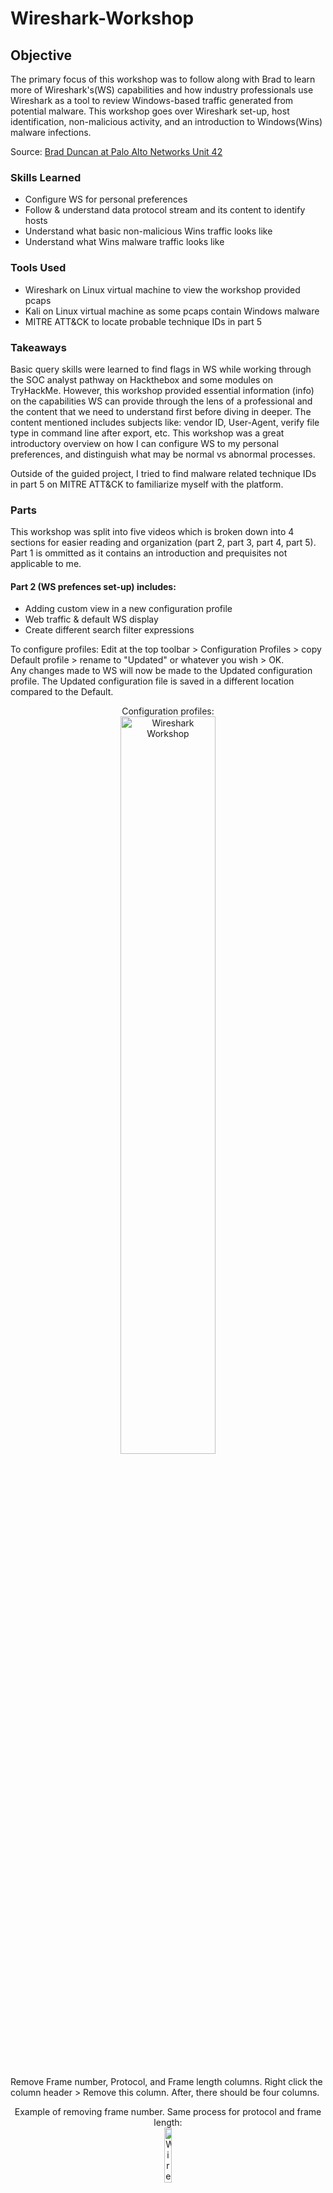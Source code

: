 # Wireshark-Workshop

## Objective
The primary focus of this workshop was to follow along with Brad to learn more of Wireshark's(WS) capabilities and how industry professionals use Wireshark as a tool to review Windows-based traffic generated from potential malware. This workshop goes over Wireshark set-up, host identification, non-malicious activity, and an introduction to Windows(Wins) malware infections. 

Source: [Brad Duncan at Palo Alto Networks Unit 42](https://unit42.paloaltonetworks.com/wireshark-workshop-videos/)

### Skills Learned
- Configure WS for personal preferences
- Follow & understand data protocol stream and its content to identify hosts
- Understand what basic non-malicious Wins traffic looks like
- Understand what Wins malware traffic looks like

### Tools Used
- Wireshark on Linux virtual machine to view the workshop provided pcaps
- Kali on Linux virtual machine as some pcaps contain Windows malware
- MITRE ATT&CK to locate probable technique IDs in part 5

### Takeaways
Basic query skills were learned to find flags in WS while working through the SOC analyst pathway on Hackthebox and some modules on TryHackMe. However, this workshop provided essential information (info) on the capabilities WS can provide through the lens of a professional and the content that we need to understand first before diving in deeper. The content mentioned includes subjects like: vendor ID, User-Agent, verify file type in command line after export, etc. This workshop was a great introductory overview on how I can configure WS to my personal preferences, and distinguish what may be normal vs abnormal processes. <br />

Outside of the guided project, I tried to find malware related technique IDs in part 5 on MITRE ATT&CK to familiarize myself with the platform.

### Parts
This workshop was split into five videos which is broken down into 4 sections for easier reading and organization (part 2, part 3, part 4, part 5). Part 1 is ommitted as it contains an introduction and prequisites not applicable to me.

#### Part 2 (WS prefences set-up) includes: 
- Adding custom view in a new configuration profile
- Web traffic & default WS display
- Create different search filter expressions

To configure profiles: Edit at the top toolbar > Configuration Profiles > copy Default profile > rename to "Updated" or whatever you wish > OK. <br/>
Any changes made to WS will now be made to the Updated configuration profile. The Updated configuration file is saved in a different location compared to the Default. 
<p align="center">
Configuration profiles: <br/>
<img src="https://i.imgur.com/eMATvbW.png" height="55%" width="55%" alt="Wireshark Workshop"/>
<br />
<br />

Remove Frame number, Protocol, and Frame length columns. Right click the column header > Remove this column. After, there should be four columns. 
<p align="center">
Example of removing frame number. Same process for protocol and frame length: <br/>
<img src="https://i.imgur.com/F7ZxpGs.png" height="15%" width="15%" alt="Wireshark Workshop"/>
<br />
Display with four columns: <br/>
<img src="https://i.imgur.com/0LkocNG.png" height="60%" width="60%" alt="Wireshark Workshop"/>
<br />
<br />

To add/remove display columns: right click any column header > column preferences > add column button at the bottom > update column title > change column type > drag column to proper location.
<p align="center">
Right click any column > column preferences: <br/>
<img src="https://i.imgur.com/MV7sRaj.png" height="20%" width="20%" alt="Wireshark Workshop"/>
<br />
Column preferences: <br/>
<img src="https://i.imgur.com/p1bcm17.png" height="65%" width="65%" alt="Wireshark Workshop"/>
<br />
Add a new column: <br/>
<img src="https://i.imgur.com/P03Sxi0.png" height="20%" width="20%" alt="Wireshark Workshop"/>
<br />
Update title to Port & type=destination port (unresolved: shows raw port number): <br/>
<img src="https://i.imgur.com/Dl7dbqP.png" height="35%" width="35%" alt="Wireshark Workshop"/>
<br />
Add another column for unresolved source port > drag to preferred display location: <br/>
<img src="https://i.imgur.com/GsqxRtQ.png" height="35%" width="35%" alt="Wireshark Workshop"/>
<br />
Final column preferences: <br/>
<img src="https://i.imgur.com/Htkc83S.png" height="35%" width="35%" alt="Wireshark Workshop"/>
<br />
Final column display. Small nitpick here is to allign all content to the left: <br/>
<img src="https://i.imgur.com/UauHh7t.png" height="70%" width="70%" alt="Wireshark Workshop"/>
<br />
<br />

Optional but time display format can be edited for ease of viewing as well. View at the top toolbar > Time Display Format > UTC Year, Day of Year, and Time of Day. Select Seconds instead. 
<p align="center">
Time Display Format: <br/>
<img src="https://i.imgur.com/M79dQpl.png" height="50%" width="50%" alt="Wireshark Workshop"/>
<br />
Select Seconds instead of the default Automatic: <br/>
<img src="https://i.imgur.com/p6Yfh9a.png" height="40%" width="40%" alt="Wireshark Workshop"/>
<br />
Results in an easier to read time display: <br/>
<img src="https://i.imgur.com/NLTqn0u.png" height="30%" width="30%" alt="Wireshark Workshop"/>
<br />
<br />

Add additional custom columns to display host names associated with HTTP and HTTPS traffic when reviewing web traffic. Similar steps to earlier for adding/removing display columns. <br />
Column preferences > Add a new column > rename to Host > Type = Custom > Fields = "http.host or tls.handshake.extensions_server_name" > move column above Info > Apply > OK. 
<p align="center">
Add Custom column: <br/>
<img src="https://i.imgur.com/l3VLakt.png" height="70%" width="70%" alt="Wireshark Workshop"/>
<br />
Now see Host info: <br/>
<img src="https://i.imgur.com/G3E0UTC.png" height="40%" width="40%" alt="Wireshark Workshop"/>
<br />
<br />

Add and save commonly used search filter expressions as display filter buttons so there is no need to manually input the query each time. To the right of the filter query bar > + to Add a display filter button > input name for the filter > input the specific filter query > OK. <br />
Add and save three filters: 
- Basic web filter: "(http.request or tls.handshake.type eq 1) and !(ssdp)" is a basic search filter for web traffic that reveals HTTP URLs & HTTPS domain names, and hides SSDP traffic that is not necessary when reviewing web traffic.
- Basic+ web filter: "(http.request or tls.handshake.type eq 1 or tcp.flags eq 0x0002) and !(ssdp)" looks for TCP segments that have SYN flags because we are looking for the start or attempted start of any TCP connections.
- Basic+ web + DNS filter: "(http.request or tls.handshake.type eq 1 or tcp.flags eq 0x0002 or dns) and !(ssdp)" looks at DNS queries and responses.
<p align="center">
Add display filter: <br/>
<img src="https://i.imgur.com/apnC2Ut.png" height="20%" width="20%" alt="Wireshark Workshop"/>
<br />
Add basic web filter: <br/>
<img src="https://i.imgur.com/8wZXEXg.png" height="120%" width="120%" alt="Wireshark Workshop"/>
<br />
Add basic+ web filter: <br/>
<img src="https://i.imgur.com/BMLgDTG.png" height="120%" width="120%" alt="Wireshark Workshop"/>
<br />
Add basic+ web + DNS filter: <br/>
<img src="https://i.imgur.com/gi8FL36.png" height="120%" width="120%" alt="Wireshark Workshop"/>
<br />
Results: <br/>
<img src="https://i.imgur.com/fIjiuSB.png" height="50%" width="50%" alt="Wireshark Workshop"/>
<br />
<br />

Export the updated configuration file so it can be imported into WS on a different machine if needed! Edit in the top toolbar > Configuration Profiles > Export > Rename > Save
<p align="center">
Export configuration profile: <br/>
<img src="https://i.imgur.com/8V0IrB6.png" height="40%" width="40%" alt="Wireshark Workshop"/>
<br />
Rename configuration profile & save: <br/>
<img src="https://i.imgur.com/nT0k0D4.png" height="50%" width="50%" alt="Wireshark Workshop"/>
<br />
<br />
  
#### Part 3 (Host Identification) includes locating & finding: 
- Host information
- Operating System (OS) and web browser
- Windows User Account Name in Kerberos traffic from an Active Directory(AD) environment
- Other options for Windows host name

Host information: open pcap provided in workshopp > click on basic web filter > first three bytes of a MAC address represents the vendor ID of the machine _but_ not always as MAC addresses can be changed using various methods. 
<p align="center">
Apple vendor ID example: <br/>
<img src="https://i.imgur.com/mateVg7.png" height="50%" width="50%" alt="Wireshark Workshop"/>
<br />
<br />

DHCP is how a host network hardware gets an IP address so if filtering by DHCP, initial source IP address is 0.0.0.0 when it sends a DHCP request asking to be assigned an IP address. The DHCP server's IP address in the image below is 10.5.3.1 and issues the IP address of 10.5.3.177 with an ACK (acknowledge) message.
<p align="center">
DHCP Request & ACK: <br/>
<img src="https://i.imgur.com/5Hnd4Ic.png" height="70%" width="70%" alt="Wireshark Workshop"/>
<br />

Expanding on request frame details under DHCP >erequested IP address is displayed > host name is also displayed indicating traffic is from Apple hardware. 
<p align="center">
Frame details: <br/>
<img src="https://i.imgur.com/TxfjyhH.png" height="40%" width="40%" alt="Wireshark Workshop"/>
<br />

Another option is filtering by NetBIOS name server (nbns) which can be used to identify host names for Windows hosts & macOS hosts.
<p align="center">
Filter by nbns: <br/>
<img src="https://i.imgur.com/3RyYPZQ.png" height="80%" width="90%" alt="Wireshark Workshop"/>
<br />
<br />

In the following examples below, we look for OS & Web browser info in unencrypted HTTP request headers. 

##### Examples: 3.1, 3.2, 3.3, 3.4

**Example 3.1**: open pcap > basic web filter > follow TCP stream of the first HTTP request to kansastravel.org by right-clicking the desired packet > Follow > TCP stream > locate user-agent line in the HTTP GET request headers > browser and OS info should be present. 
<p align="center">
Follow TCP stream: <br/>
<img src="https://i.imgur.com/xhrPmxo.png" height="50%" width="50%" alt="Wireshark Workshop"/>
<br />
TCP stream info: <br/>
<img src="https://i.imgur.com/3ZgmnI7.png" height="70%" width="70%" alt="Wireshark Workshop"/>
<br />
10_15_7 is the latest macOS Catalina version: <br/>
<img src="https://i.imgur.com/rBu6bEr.png" height="30%" width="40%" alt="Wireshark Workshop"/>
<br />
<br />

**Example 3.2**: open pcap > DHCP Request packet frame details state LG electronics for vendor ID but only "android" for Host name > basic web filter > follow TCP stream of first HTTP request to miniaturymazowieckie.com > review user-agent line > Google search the model.
<p align="center">
Packet frame details: <br/>
<img src="https://i.imgur.com/QqWyo8h.png" height="50%" width="50%" alt="Wireshark Workshop"/>
<br />
User-agent information of first HTTP GET request: <br/>
<img src="https://i.imgur.com/5fOz7dG.png" height="70%" width="70%" alt="Wireshark Workshop"/>
<br />
Search reveals LM0x210APM as a LG prepaid phone: <br/>
<img src="https://i.imgur.com/dNj5Prm.png" height="50%" width="50%" alt="Wireshark Workshop"/>
<br />
<br />

**Example 3.3**: open pcap > DHCP Request packet frame details does not state vendor ID & Host name > basic web filter > follow TCP stream of first HTTP request to nelson-haha.api-meal.eu > review user-agent line to determine Vendor ID/device & OS used by the host.
<p align="center">
No vendor ID & host name in frame details: <br/>
<img src="https://i.imgur.com/F8j3T4K.png" height="50%" width="50%" alt="Wireshark Workshop"/>
<br />
Pixel 4A as the device & Chrome as the browser: <br/>
<img src="https://i.imgur.com/ePBK7ku.png" height="80%" width="80%" alt="Wireshark Workshop"/>
<br />
<br />

**Example 3.4**: little info displayed but we want to find the host name & Windows user account name. Filter by kerberos.CNameString and expand the frame details down to CNameString. Apply CNameString as a Column to find the Windows account user name. Use basic web filter to reveal their web traffic history. <br/>
kerberos.CNameString filter is used as Kerberos traffic has TCP fragments that reveal the host name & Windows user account name. 
<p align="center">
kerberos.CNameString filter: <br/>
<img src="https://i.imgur.com/iv5yG1K.png" height="50%" width="50%" alt="Wireshark Workshop"/>
<br />
Locate CNameString & apply as Column: <br/>
<img src="https://i.imgur.com/YWAONs7.png" height="40%" width="40%" alt="Wireshark Workshop"/>
<br />
Scroll until a Windows account name is located: <br/>
<img src="https://i.imgur.com/A6Y5d6l.png" height="30%" width="30%" alt="Wireshark Workshop"/>
<br />
Basic web filter > follow TCP stream of first HTTP GET request: <br/>
<img src="https://i.imgur.com/K81995R.png" height="80%" width="80%" alt="Wireshark Workshop"/>
<br />
TCP stream info: <br/>
<img src="https://i.imgur.com/rbV9m1U.png" height="80%" width="80%" alt="Wireshark Workshop"/>
<br />
Summary of example 3.4. In this pcap, it looks like Windows account user rakesh.modi navigated to domain 'redhill.net.au' using Windows OS and Chrome browser. In the basic web filter screenshot, Tile-service… GET request is also HTTP but a search online show that it's a default application being loaded after user sign-in. <br/>
<br/>
<br/>

When investigating suspicious traffic; filtering by DHCP, nbns, or Kerberos may not provide hostname details. Another option is filtering by Server Message Block (SMB) traffic to look for Host Annoucements. 
<p align="center">
SMB filter: <br/>
<img src="https://i.imgur.com/XJbq1Tt.png" height="85%" width="95%" alt="Wireshark Workshop"/>
<br />
<br />

#### Part 4 (non-malicious activity) includes:
- OS traffic
- Web browsers traffic
- Application updates
- Traffic from various protocols (Swarm, IRC, FTP, Tor, Email, SMB)
  
##### Examples: 4.1, 4.2, 4.3, 4.4, 4.5, 4.6, 4.7, 4.8, 4.9

**Example 4.1**: imagine investigating a possible Wins malware alert but it turns out to be a Linux OS. Open pcap > basic web filter > find port 55360 frame > follow TCP stream.
<p align="center">
Alert details: <br/>
<img src="https://i.imgur.com/IvjWqHJ.png" height="40%" width="40%" alt="Wireshark Workshop"/>
<br />
Port 55360 frame: <br/>
<img src="https://i.imgur.com/BMQRKDI.png" height="95%" width="95%" alt="Wireshark Workshop"/>
<br />
OS is Fedora Linux > resolve the alert: <br/>
<img src="https://i.imgur.com/OX8NR9Q.png" height="60%" width="60%" alt="Wireshark Workshop"/>
<br />
<br />

**Example 4.2**: pcap contains traffic from Wins 10 periodically downloading images from store-images.s-microsoft.com for Microsoft (MS) store and/or other MS apps. <br />
Open pcap > basic web filter > follow TCP stream of any frame from store-images.s-microsoft.com > no user-agent line in request header is normal for this type of traffic > response headers show jpeg image as the content type. <br />
The image file can be exported: File > Export Objects > HTTP > Save the first image > example of the image for the MS store.
<p align="center">
Follow TCP stream of store-images.s-microsoft.com host : <br/>
<img src="https://i.imgur.com/PamywHd.png" height="60%" width="70%" alt="Wireshark Workshop"/>
<br />
Request & Response headers: <br/>
<img src="https://i.imgur.com/lrIRQ0x.png" height="50%" width="50%" alt="Wireshark Workshop"/>
<br />
Export HTTP file: <br/>
<img src="https://i.imgur.com/z5VxO16.png" height="70%" width="70%" alt="Wireshark Workshop"/>
<br />
Save the file: <br/>
<img src="https://i.imgur.com/7zESQJf.png" height="10%" width="10%" alt="Wireshark Workshop"/>
<br />
Open the saved file to view images of games: <br/>
<img src="https://i.imgur.com/ti5g6UJ.png" height="35%" width="35%" alt="Wireshark Workshop"/>
<br />
<br />

**Example 4.3**: pcap contains traffic caused by Swarm protocol. Swarm is used to deliver Windows updates from other Wins computers (delivery optimization in system settings) using TCP port 7680 between Wins clients in the same LAN. <br/>
Open pcap > basic+ web filter > 2 TCP SYN segments represent the start of 2 TCP streams > follow first frame's TCP stream > not much data but Swarm protocol is stated in the traffic > comes from both sender and receiver. 
<p align="center">
TCP SYN frame: <br/>
<img src="https://i.imgur.com/Yc9AVGz.png" height="60%" width="60%" alt="Wireshark Workshop"/>
<br />
TCP stream info: <br/>
<img src="https://i.imgur.com/CUB8laO.png" height="70%" width="70%" alt="Wireshark Workshop"/>
<br />
<br />

**Example 4.4**: pcap contains traffic caused by Chrome and Edge (based on Chromium). Chrome & Edge send DNS queries for random text string queries representing non-existent domains. This is how the browsers ensure the internet service provider(isp) is not redirecting any traffic for non-existent domains. The non-existent domain queries should not resolve which is why there are repeats in the pcap; if there is a response, the response should be NXDOMAIN. <br/>

Open pcap > filter by "dns" > notice 3 DNS queries to random string of letters ending in localdomain > filter specifically by "dns.qry.name contains localdomain" > filter by "nbns". <br/>
NBNS traffic is seen due to Windows trying the same name query over NBNS if DNS query does not resolve or get a response from a DNS server.
<p align="center">
Filter by "dns": <br/>
<img src="https://i.imgur.com/Jlevn2X.png" height="60%" width="70%" alt="Wireshark Workshop"/>
<br />
Filter by "dns.qry.name contains localdomain": <br/>
<img src="https://i.imgur.com/3I9s9pl.png" height="60%" width="70%" alt="Wireshark Workshop"/>
<br />
Filter by "nbns": <br/>
<img src="https://i.imgur.com/K0Y7TOb.png" height="60%" width="65%" alt="Wireshark Workshop"/>
<br />
<br />

**Example 4.5**: pcap contains traffic caused by Chrome and Edge updates to the browser. Updates to either browser generates HTTP traffic to domains ending in .gvt1.com to update the browser. <br />
Open pcap > basic web filter.
<p align="center">
Basic web filter: <br/>
<img src="https://i.imgur.com/9nfBII4.png" height="80%" width="90%" alt="Wireshark Workshop"/>
<br />
<br />

**Example 4.6**: pcap contains traffic generated by FileZilla on a Wins 10 host. Traffic to 193.104.215.67 over TCP port 21 is seen. TCP port 21 is the FTP control channel; TCP ports 21637 & 50926 is the FTP data channel. <br />
Using basic+ web + DNS filter, we follow multiple TCP streams in this example: the 1st SYN segment to TCP port 21, the 1st SYN segment with destination port of 21637, the 2nd SYN segment going to TCP port 21, and the SYN segment going to TCP port 50936.
<p align="center">
Basic + DNS filter > follow TCP stream of 3rd frame (49683 -> 21): <br/>
<img src="https://i.imgur.com/atsqAYy.png" height="60%" width="60%" alt="Wireshark Workshop"/>
<br />
TCP stream displays Anonymous user (logging in) & LIST (lists the directory of the FTP server): <br/>
<img src="https://i.imgur.com/Igq6AlW.png" height="30%" width="30%" alt="Wireshark Workshop"/>
<br />
TCP stream of 4th frame (destination port of 21637) displays a directory list from the FTP server: <br/>
<img src="https://i.imgur.com/uivjFe4.png" height="50%" width="50%" alt="Wireshark Workshop"/>
<br />
TCP stream of 5th frame (2nd SYN segment going to port 21) displays user retrieving a file named 'licenses.txt': <br/>
<img src="https://i.imgur.com/2qtUBSr.png" height="50%" width="50%" alt="Wireshark Workshop"/>
<br />
TCP stream of 6th frame (SYN segment going to port 50926) displays license.txt file content: <br/>
<img src="https://i.imgur.com/Z7zKTv0.png" height="50%" width="50%" alt="Wireshark Workshop"/>
<br />
  
"ftp.request.command or ftp-data" command can be used to see the flow of events.
<p align="center">
Flow of events: <br/>
<img src="https://i.imgur.com/5vwQ5B9.png" height="50%" width="60%" alt="Wireshark Workshop"/>
<br />
<br />

**Example 4.7**: pcap contains traffic generated by gmail using Thunderbird email client on a Wins 10 host. <br/> 
Open pcap > basic+ web + DNS filter > two DNS queries for imap.gmail & smtp.gmail.com > both traffic are encrypted (IMAPS protocol) so following TCP streams display nothing.
<p align="center">
Basic+ web + DNS filter > follow TCP stream of first imap.gmail.com frame: <br/>
<img src="https://i.imgur.com/kXQI6BG.png" height="60%" width="60%" alt="Wireshark Workshop"/>
<br />
TCP stream encrypted content: <br/>
<img src="https://i.imgur.com/RVqirGQ.png" height="50%" width="50%" alt="Wireshark Workshop"/>
<br />
<br />

**Example 4.8**: pcap contains traffic generated by an unsecure email using Thunderbird on a Wins 10 host. <br/> 
Open pcap > basic+ web + DNS filter > notice two SYN segments over port 110 (POP traffic) > also notice some traffic to port 587 (SMTP traffic) > SMTP traffic is encrypted after connecting to the mail server > filter by SMTP > commands to connect to mail server before a TLS encrypted pipeline is established > follow TCP stream of any SMTP frame > see SMTP traffic but no SMTP data. <br/> 
<p align="center">
Basic+ web + DNS filter > two SYN segments over port 110 & some traffic to port 587: <br/>
<img src="https://i.imgur.com/BsgrWM8.png" height="70%" width="70%" alt="Wireshark Workshop"/>
<br />
Filter by SMTP & follow TCP stream of any SMTP frame: <br/>
<img src="https://i.imgur.com/D13iR02.png" height="70%" width="70%" alt="Wireshark Workshop"/>
<br />
SMTP TCP stream displays traffic but no data: <br/>
<img src="https://i.imgur.com/TxInUO2.png" height="35%" width="35%" alt="Wireshark Workshop"/>
<br />
  
Back to basic+ web + DNS filter > follow TCP stream of first frame going to port 110 > notice plain login base64 string representing non-encrypted login data > copy the base64 string and decrypt > decrypted string states email address and password > back to TCP stream of pop traffic > email content can be seen in plaintext. 
<p align="center">
Basic+ web + DNS filter > follow TCP stream of either port 110 traffic: <br/>
<img src="https://i.imgur.com/pA00BjP.png" height="60%" width="60%" alt="Wireshark Workshop"/>
<br />
AUTH PLAIN=no information is encrypted > string is base64 binary: <br/>
<img src="https://i.imgur.com/uS21Gnk.png" height="55%" width="55%" alt="Wireshark Workshop"/>
<br />
Copy & paste base64 string into decoder: <br/>
<img src="https://i.imgur.com/HdRCTHS.png" height="35%" width="45%" alt="Wireshark Workshop"/>
<br />
TCP stream content display email content in plain text: <br/>
<img src="https://i.imgur.com/Q2wXh9z.png" height="35%" width="35%" alt="Wireshark Workshop"/>
<br />
<br/>

**Example 4.9**: pcap contains traffic recorded from an Active Directory (AD) environment with a fake domain name. In the environment, a Wins client's Z: drive is mapped to a shared folder on the Domain Controller (DC). Someone dragged a file named 2021-calendar-blank.xlsx from the Z: drive to the desktop on the Windows client. <br/>

Open pcap > export SMB objects: File > Export Object > SMB > select the file that show 100% in the content type > save the SMB export. <br/>
After exporting, WS automatically directs to the frame (Read Reponse) that was exported. Follow TCP stream > no meaningful information so ignore the ascii text and scroll up the data stream to look in the Info column details > verify the file type in Kali terminal. 
<p align="center">
Export SMB objects: <br/>
<img src="https://i.imgur.com/6lrvm7C.png" height="35%" width="35%" alt="Wireshark Workshop"/>
<br />
Select the correct object(100%) & Save: <br/>
<img src="https://i.imgur.com/ZeFNUZ1.png" height="60%" width="60%" alt="Wireshark Workshop"/>
<br />
Auto directed to the frame that we exported: <br/>
<img src="https://i.imgur.com/9xy2RQu.png" height="70%" width="70%" alt="Wireshark Workshop"/>
<br />
TCP stream has meaningless information: <br/>
<img src="https://i.imgur.com/Yr5DvPE.png" height="45%" width="45%" alt="Wireshark Workshop"/>
<br />
The file's request & response earlier in the data stream: <br/>
<img src="https://i.imgur.com/a1Cx0og.png" height="50%" width="50%" alt="Wireshark Workshop"/>
<br />
Locate exported file: <br/>
<img src="https://i.imgur.com/QRGkAGl.png" height="10%" width="10%" alt="Wireshark Workshop"/>
<br />
Kali does not have excel so verify file type via Terminal: <br/>
<img src="https://i.imgur.com/1BAiHxA.png" height="40%" width="40%" alt="Wireshark Workshop"/>
<br />
<br />

#### Part 5 (malicious activity) includes:
- Brief overview of Mass Distribution (Commodity) Malware
- Malware -> review malicious HTTP traffic (generally easy to detect)
- Malware -> review malicious HTTPS/SSL/TLS traffic
- Malware -> review malicious TCP traffic

There are two common types of delivery for Windows-based malware: files/links sent through email _or_ sent through (malicious) web traffic such as ads or compromised websites. 
- Typically, a Windows executable is stored within an archive file attached to an email. This is easy for email filtering to catch. <br /> How it works: Email has an attachment within -> ZIP attached archive -> extracted executable malware. Windows by default hide file extensions so victims may not see the .exe for the extracted file name. <br /> Links sent through email are more complicated but involves enabling macros on a malicious word/excel document. 
<p align="center">
Example: user may only see the Adobe file ending in pdf: <br/>
<img src="https://i.imgur.com/XvtFH3n.png" height="35%" width="35%" alt="Wireshark Workshop"/>
<br />
  
- Without using emails, malware can be distributed via malicious web ads or traffic. <br /> Via malicious web ads: bad actors purchase/create malicious web ads that may be posted on legitmate websites generating traffic to unwanted or malicious URLs/files. <br /> Via web ads or traffic: bad actors compromise legitimate websites by injecting code into the web pages generating traffic to unwanted or malicious URLs/files.

An example of malicious HTTP, HTTPS, and TCP traffic will be displayed below.

##### Examples: 5.1, 5.2, 5.3

**Example 5.1**: pcap contains post-infection unencrypted traffic caused by Formbook malware. Formbook is a messy/noisy type of malware that generate a lot of HTTP GET & POST requests. Any form of Formbook will cause the same patterns in GET & POST requests; note that other Formbooks will have different patterns. <br /> Malware was delivered as an email with an attachment -> attached ZIP archive -> extracted malware. <br /> 

Open pcap > basic web filter > scroll down to see more HTTP requests > this Formbook sample has the first four characters as 'e8bw' > follow TCP stream of any HTTP GET request > minimal info in the HTTP request headers likely indicate malicious activity > new search filter show the HTTP responses to the GET requests > basic + DNS filter > find indicators of some domains that were contacted by Formbook malware that did not resolve.
<p align="center">
e8bw Formbook pattern for any domain it's going to: <br/>
<img src="https://i.imgur.com/G2mf1Ww.png" height="40%" width="40%" alt="Wireshark Workshop"/>
<br />
Follow TCP stream of any initial HTTP GET request: <br/>
<img src="https://i.imgur.com/PF0Iiht.png" height="55%" width="55%" alt="Wireshark Workshop"/>
<br />
Minimal HTTP request headers info is likely malicious activity: <br/>
<img src="https://i.imgur.com/WODp8DV.png" height="50%" width="55%" alt="Wireshark Workshop"/> 
<br />
Edit basic web query to "(http.request or http.response or tls.handshake.type eq 1) and !(ssdp)" to view HTTP responses: <br/>
<img src="https://i.imgur.com/RBjlyk0.png" height="60%" width="70%" alt="Wireshark Workshop"/>
<br />
Follow TCP stream of a GET request that has a 200 OK response: <br/>
<img src="https://i.imgur.com/eZrXYIb.png" height="60%" width="65%" alt="Wireshark Workshop"/>
<br />
Similar minimal HTTP request headers: <br/>
<img src="https://i.imgur.com/ddeP0xG.png" height="80%" width="85%" alt="Wireshark Workshop"/>
<br />
Basic+ web + DNS filter & scroll around > notice some domains contacted by Formbook but they did not resolve: <br/>
<img src="https://i.imgur.com/WXS5AW8.png" height="50%" width="55%" alt="Wireshark Workshop"/>
<br />

Searching Formbook on Mitre Att&ck for more info; software related malware GuLoader ID S0561, & XLoader ID S1207 seem like probable ATT&CK techniques in example 5.1 with my limited knowledge. <br />
GuLoader IDs: 
- T1204.001, User Execution: Malicious Link, GuLoader relied upon users clicking on links to malicious documents.
- T1204.002, User Execution: Malicious File, GuLoader executable retrieved via embedded macros in malicious Word documents.

XLoader T1566.001, Phishing: Spearphishing Attachment, XLoader delivered as a phishing attachment, including PDFs with embedded links, Word and Excel files, and various archive files (ZIP, RAR, ACE, and ISOs) containing EXE payloads.
<br />
<br />

**Example 5.2**: pcap contain post-infection HTTPS traffic caused by a Dridex malware. <br />
Malware was sent through email with an excel attachment or a link to download an excel file that enabled macros, resulting in HTTPS traffic to retrieve a Dridex Dynamic Link Library (DLL). The DLL is used to infect the vulnerable Wins host with Dridex malware. <br/>

Open pcap > basic web filter > lots of MS related traffic > scrolling around, notice some encrypted traffic to TCP port 443 with no associated domain which is unusual, and to port 7443 which is not a standard port for web traffic > notice there is one non-MS related domain > Follow TCP stream of non-MS related domain frame > Google search domain in quotation marks to not directly enter a possible malicious domain > check domain at https://urlhaus.abuse.ch/ (platform for sharing malicious URLs that spread malware) > Click on the result to get more information > Malicious DLL's downloaded on Mar 10 & 11, 2021 that were submitted to Virustotal. Cross reference the time from URLhaus with the pcap frame > circumstancial evidence that the HTTPS traffic returned a DLL for Dridex. <br/>
<p align="center">
Traffic to ports 7443 & 443 with no domains: <br/>
<img src="https://i.imgur.com/Neib2F8.png" height="50%" width="50%" alt="Wireshark Workshop"/>
<br/>
1 non-MS related domain, follow it's TCP stream: <br/>
<img src="https://i.imgur.com/PcEFME9.png" height="60%" width="60%" alt="Wireshark Workshop"/>
<br />
TCP stream; info shows that it's using Let's Encrypt certificate (not inherently malicious): <br/>
<img src="https://i.imgur.com/tpLwDQE.png" height="50%" width="50%" alt="Wireshark Workshop"/>
<br/>
No results when Google searched the domain: <br/>
<img src="https://i.imgur.com/Vwcflj3.png" height="50%" width="50%" alt="Wireshark Workshop"/>
<br />
Domain search results in URLhaus prompted a report from March 10, 2021: <br/>
<img src="https://i.imgur.com/nzEfkhx.png" height="80%" width="90%" alt="Wireshark Workshop"/>
<br/>
URLhaus more information: <br/>
<img src="https://i.imgur.com/Eczo3Qn.png" height="50%" width="60%" alt="Wireshark Workshop"/>
<br />
Malicious DLL downloads: <br/>
<img src="https://i.imgur.com/8CFmvbg.png" height="70%" width="80%" alt="Wireshark Workshop"/>
<br/>
Date of the traffic to domain in question: <br/>
<img src="https://i.imgur.com/Btpn7x9.png" height="70%" width="80%" alt="Wireshark Workshop"/>
<br />

Based on the results; there are 4 suspicious IP addresses: a probable HTTPS request for Dridex DLL at destination IP address 192.185.131.33 via port 443, 3 destination IP addresses for probable Dridex post-infection HTTPS traffic (210.65.244.166 via port 443, 178.33.183.53 via port 7443, & 45.145.55.170 via port 443). <br/>
Dridex post-infection traffic uses IP addresses without domain names & sometimes uses a non-standard port for HTTPS traffic instead of TCP port 443. <br/>

Command & control Dridex malware use self-signed certificates with unusual strings in the certificate issuer data. Certificate issuer data can be found using the query format "tls.handshake.type eq 11 + ip addresses". In this example, the query is: "tls.handshake.type eq 11 and (ip.addr eq 210.65.244.166 or ip.addr eq 178.33.183.53 or ip.addr eq 45.145.55.170)". <br/>

To view the certificate details: use the query above > expand frame details by clicking on TLS > Handshake Protocol: Certificate > Handshake Protocol: Certificate > Certificates (996 bytes) > Certificate [...]: 308 ... > signedCertificate > issuer:rdnSequence > rdSequence > somewhat random fieldnames/strings for the certificate. Other IP source addresses show similar unusual strings as well.
<p align="center">
4 suspicious IP addresses: <br/>
<img src="https://i.imgur.com/c56xYUR.png" height="60%" width="60%" alt="Wireshark Workshop"/>
<br />
New query with 3 IP addresses > Expand frame details with TLS: <br/>
<img src="https://i.imgur.com/WF6C88a.png" height="80%" width="90%" alt="Wireshark Workshop"/>
<br />
Random certificate issuer data: <br/>
<img src="https://i.imgur.com/jFktf9n.png" height="60%" width="70%" alt="Wireshark Workshop"/>
<br />
Different frame from source IP 45.145.55.170 certificate issuer data: <br/>
<img src="https://i.imgur.com/3hgBjUe.png" height="60%" width="80%" alt="Wireshark Workshop"/>
<br />
Normal MS certificate issuer example: <br/>
<img src="https://i.imgur.com/v5W5m76.png" height="60%" width="70%" alt="Wireshark Workshop"/>
<br />

Searching Dridex on Mitre Att&ck for more info, the associated ATT&CK technique is likely T1574.001: Hijack Execution Flow: DLL, Dridex can abuse legitmate Windows executables to side-load malicious DLL files. 
Further searches also display detection opportunities for T1574.001 on redcanary's site (https://redcanary.com/threat-detection-report/threats/dridex/). 
<br />
<br />

**Example 5.3**: pcap contain post-infection traffic caused by the Remcos RAT (remote access trojan) resulting in TCP traffic that is not web/HTTP/HTTPS based. <br />
Malware was sent through email with a HTTPS link to download a ZIP archive containing a Windows executable file. <br />

Open pcap > basic web filter > notice HTTPS traffic, Microsoft domains, & 2 Discord domains > not enough info to verify if cdn.discordapp.com is malicious. <br />

Use basic+ web filter or basic+ web + DNS filter to find Remcos RAT traffic > basic + web filter > notice 3 SYN segments indicating the start of TCP streams to a destination port of 2555 & IP address of 79.134.255.19 > input new WS filter to focus on that traffic "tcp.port eq 2555 and tcp.flags eq 0x0002" > follow TCP stream of the first frame in the results > lots of info (host name, windows user account name, OS, executable file path for Remcos RAT, etc) > scroll down > see a password list word doc opened through Microsoft Word. 
<p align="center">
Basic web filter: <br/>
<img src="https://i.imgur.com/APtIbQt.png" height="60%" width="70%" alt="Wireshark Workshop"/>
<br/>
Basic + web filter, traffic to port 2555: <br/>
<img src="https://i.imgur.com/uusgUJt.png" height="70%" width="90%" alt="Wireshark Workshop"/>
<br/>
Port 2555 specific query: <br/>
<img src="https://i.imgur.com/MP5nEv7.png" height="60%" width="60%" alt="Wireshark Workshop"/>
<br/>
TCP stream of first frame: <br/>
<img src="https://i.imgur.com/UhVb1Ke.png" height="70%" width="80%" alt="Wireshark Workshop"/>
<br/>

Follow TCP stream of second frame in the port 2555 specific query > looks like a JFIF image file > show the stream as RAW data and save it > open terminal and "file" command to verify file type.
<p align="center">
TCP stream of second frame displaying JFIF: <br/>
<img src="https://i.imgur.com/oV9AMmp.png" height="60%" width="70%" alt="Wireshark Workshop"/>
<br/>
Display as Raw data: <br/>
<img src="https://i.imgur.com/62Rd4at.png" height="50%" width="60%" alt="Wireshark Workshop"/>
<br/>
Save the Raw data: <br/>
<img src="https://i.imgur.com/CKARFtn.png" height="50%" width="60%" alt="Wireshark Workshop"/>
<br/>
<img src="https://i.imgur.com/1w23rNG.png" height="15%" width="15%" alt="Wireshark Workshop"/>
<br/>
Verify file type in terminal: <br/>
<img src="https://i.imgur.com/vB4LJRW.png" height="40%" width="50%" alt="Wireshark Workshop"/>
<br/>

Follow TCP stream of third frame in the port 2555 specific query > blue data is the response from the Remcos RAT command & control server > scroll to the very bottom and actual info from the infected Windows host is surfaced > scrolling up a little, credentials to various accounts in web browsers are surfaced as well. 
<p align="center">
TCP stream of third frame displaying Remcos RAT response: <br/>
<img src="https://i.imgur.com/JMCuHuO.png" height="70%" width="80%" alt="Wireshark Workshop"/>
<br/>
Info of the infected host: <br/>
<img src="https://i.imgur.com/9iqJfSW.png" height="40%" width="40%" alt="Wireshark Workshop"/>
<br/>
User's credentials to their LinkedIn account: <br/>
<img src="https://i.imgur.com/ISe1PL3.png" height="60%" width="70%" alt="Wireshark Workshop"/>
<br/>

Sometimes, DNS queries resolve to the IP address used by the Remcos RAT command & control server. The queries would be seen right before the TCP SYN segments to TCP port 2555. In this example, traffic is going directly to the IP with no associated domains. Different Remcos RAT malware samples use different IP addresses and different TCP destination ports; this example happens to be TCP port 2555. 
<p align="center">
No DNS query prior to port 2555 SYN segment: <br/>
<img src="https://i.imgur.com/XvT7GMB.png" height="60%" width="60%" alt="Wireshark Workshop"/>
<br/>

Looking on MITRE ATT&CK, Remcos S0332 is a remote control and surveillance software but I am not seeing any techniques directly related to this example. 
